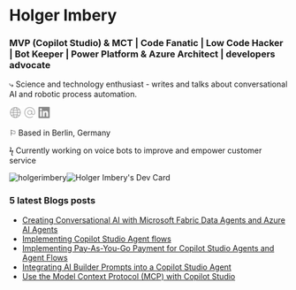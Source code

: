 # Holger Imbery
### MVP (Copilot Studio) & MCT | Code Fanatic | Low Code Hacker | Bot Keeper | Power Platform & Azure Architect | developers advocate

⤷ Science and technology enthusiast  - writes and talks about conversational AI and robotic process automation. 

 <a aligh="left" href="https://unit.link/holgerimbery" target="_blank" rel="noreferrer noopener"><img src="https://raw.githubusercontent.com/0xShapeShifter/dev-story/master/public/images/socials/globe.svg" alt="Website" width="22" height="22" /></a> <a aligh="left" href="mailto:the@cognitiveservices,ninja" target="_blank" rel="noreferrer noopener"><img src="https://raw.githubusercontent.com/0xShapeShifter/dev-story/master/public/images/socials/at.svg" alt="Email" width="22" height="22" /></a> <a aligh="left" href="https://www.linkedin.com/in/holgerimbery" target="_blank" rel="noreferrer noopener"><img src="https://raw.githubusercontent.com/0xShapeShifter/dev-story/master/public/images/socials/linkedin.svg" alt="LinkedIn" width="22" height="22" /></a>  

⚐ Based in Berlin, Germany

ϟ Currently working on voice bots to improve and empower customer service

 

<a href="https://app.daily.dev/thecognitiveservicesninja"><img src="https://api.daily.dev/devcards/7d6788ea96d04422bdcc4f633263bc26.png?r=f2m" align=right width="400" alt="Holger Imbery's Dev Card"/></a>

<p align="left"> <img src="https://komarev.com/ghpvc/?username=holgerimbery&label=Profile%20views&color=0e75b6&style=flat" alt="holgerimbery" /> </p>

### 5 latest Blogs posts
<!-- HASHNODE:START -->
- [Creating Conversational AI with Microsoft Fabric Data Agents and Azure AI Agents](https://holgerimbery.blog/creating-conversational-ai-with-microsoft-fabric-data-agents-and-azure-aiagents)
- [Implementing Copilot Studio Agent flows](https://holgerimbery.blog/agent-flows)
- [Implementing Pay-As-You-Go Payment for Copilot Studio Agents and Agent Flows](https://holgerimbery.blog/pay-as-you-go-payment-copilot-agents-agentflows)
- [Integrating AI Builder Prompts into a Copilot Studio Agent](https://holgerimbery.blog/ai-builder-prompts-in-copilotstudio)
- [Use the Model Context Protocol &lpar;MCP&rpar; with Copilot Studio](https://holgerimbery.blog/mcp-and-copilot-studio)
<!-- HASHNODE:END -->
